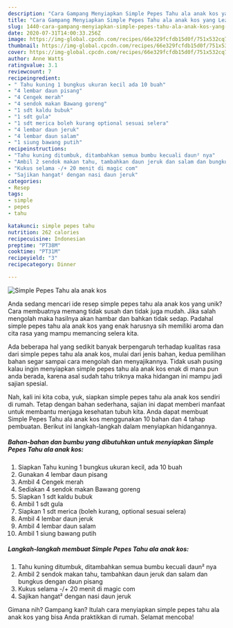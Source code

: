 ```yaml
---
description: "Cara Gampang Menyiapkan Simple Pepes Tahu ala anak kos yang Lezat Sekali"
title: "Cara Gampang Menyiapkan Simple Pepes Tahu ala anak kos yang Lezat Sekali"
slug: 1440-cara-gampang-menyiapkan-simple-pepes-tahu-ala-anak-kos-yang-lezat-sekali
date: 2020-07-31T14:00:33.256Z
image: https://img-global.cpcdn.com/recipes/66e329fcfdb15d0f/751x532cq70/simple-pepes-tahu-ala-anak-kos-foto-resep-utama.jpg
thumbnail: https://img-global.cpcdn.com/recipes/66e329fcfdb15d0f/751x532cq70/simple-pepes-tahu-ala-anak-kos-foto-resep-utama.jpg
cover: https://img-global.cpcdn.com/recipes/66e329fcfdb15d0f/751x532cq70/simple-pepes-tahu-ala-anak-kos-foto-resep-utama.jpg
author: Anne Watts
ratingvalue: 3.1
reviewcount: 7
recipeingredient:
- " Tahu kuning 1 bungkus ukuran kecil ada 10 buah"
- "4 lembar daun pisang"
- "4 Cengek merah"
- "4 sendok makan Bawang goreng"
- "1 sdt kaldu bubuk"
- "1 sdt gula"
- "1 sdt merica boleh kurang optional sesuai selera"
- "4 lembar daun jeruk"
- "4 lembar daun salam"
- "1 siung bawang putih"
recipeinstructions:
- "Tahu kuning ditumbuk, ditambahkan semua bumbu kecuali daun² nya"
- "Ambil 2 sendok makan tahu, tambahkan daun jeruk dan salam dan bungkus dengan daun pisang"
- "Kukus selama -/+ 20 menit di magic com"
- "Sajikan hangat² dengan nasi daun jeruk"
categories:
- Resep
tags:
- simple
- pepes
- tahu

katakunci: simple pepes tahu 
nutrition: 262 calories
recipecuisine: Indonesian
preptime: "PT38M"
cooktime: "PT31M"
recipeyield: "3"
recipecategory: Dinner

---
```



![Simple Pepes Tahu ala anak kos](https://img-global.cpcdn.com/recipes/66e329fcfdb15d0f/751x532cq70/simple-pepes-tahu-ala-anak-kos-foto-resep-utama.jpg)

Anda sedang mencari ide resep simple pepes tahu ala anak kos yang unik? Cara membuatnya memang tidak susah dan tidak juga mudah. Jika salah mengolah maka hasilnya akan hambar dan bahkan tidak sedap. Padahal simple pepes tahu ala anak kos yang enak harusnya sih memiliki aroma dan cita rasa yang mampu memancing selera kita.



Ada beberapa hal yang sedikit banyak berpengaruh terhadap kualitas rasa dari simple pepes tahu ala anak kos, mulai dari jenis bahan, kedua pemilihan bahan segar sampai cara mengolah dan menyajikannya. Tidak usah pusing kalau ingin menyiapkan simple pepes tahu ala anak kos enak di mana pun anda berada, karena asal sudah tahu triknya maka hidangan ini mampu jadi sajian spesial.


Nah, kali ini kita coba, yuk, siapkan simple pepes tahu ala anak kos sendiri di rumah. Tetap dengan bahan sederhana, sajian ini dapat memberi manfaat untuk membantu menjaga kesehatan tubuh kita. Anda dapat membuat Simple Pepes Tahu ala anak kos menggunakan 10 bahan dan 4 tahap pembuatan. Berikut ini langkah-langkah dalam menyiapkan hidangannya.

<!--inarticleads1-->

##### Bahan-bahan dan bumbu yang dibutuhkan untuk menyiapkan Simple Pepes Tahu ala anak kos:

1. Siapkan  Tahu kuning 1 bungkus ukuran kecil, ada 10 buah
1. Gunakan 4 lembar daun pisang
1. Ambil 4 Cengek merah
1. Sediakan 4 sendok makan Bawang goreng
1. Siapkan 1 sdt kaldu bubuk
1. Ambil 1 sdt gula
1. Siapkan 1 sdt merica (boleh kurang, optional sesuai selera)
1. Ambil 4 lembar daun jeruk
1. Ambil 4 lembar daun salam
1. Ambil 1 siung bawang putih




<!--inarticleads2-->

##### Langkah-langkah membuat Simple Pepes Tahu ala anak kos:

1. Tahu kuning ditumbuk, ditambahkan semua bumbu kecuali daun² nya
1. Ambil 2 sendok makan tahu, tambahkan daun jeruk dan salam dan bungkus dengan daun pisang
1. Kukus selama -/+ 20 menit di magic com
1. Sajikan hangat² dengan nasi daun jeruk




Gimana nih? Gampang kan? Itulah cara menyiapkan simple pepes tahu ala anak kos yang bisa Anda praktikkan di rumah. Selamat mencoba!
